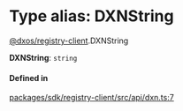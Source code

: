 # Type alias: DXNString

[@dxos/registry-client](../modules/dxos_registry_client.md).DXNString

 **DXNString**: `string`

#### Defined in

[packages/sdk/registry-client/src/api/dxn.ts:7](https://github.com/dxos/dxos/blob/main/packages/sdk/registry-client/src/api/dxn.ts#L7)
